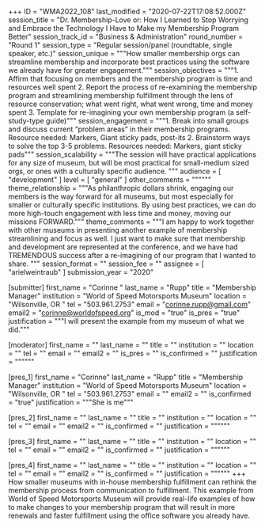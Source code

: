 +++
ID = "WMA2022_108"
last_modified = "2020-07-22T17:08:52.000Z"
session_title = "Dr. Membership-Love or: How I Learned to Stop Worrying and Embrace the Technology I Have to Make my Membership Program Better"
session_track_id = "Business & Administration"
round_number = "Round 1"
session_type = "Regular session/panel (roundtable, single speaker, etc.)"
session_unique = """How smaller membership orgs can streamline membership and incorporate best practices using the software we already have for greater engagement."""
session_objectives = """1.	Affirm that focusing on members and the membership program is time and resources well spent
2.	Report the process of re-examining the membership program and streamlining membership fulfillment through the lens of resource conservation; what went right, what went wrong, time and money spent
3.	Template for re-imagining your own membership program (a self-study-type guide)"""
session_engagement = """1.	Break into small groups and discuss current “problem areas” in their membership programs. Resource needed: Markers, Giant sticky pads, post-its
2.	Brainstorm ways to solve the top 3-5 problems. Resources needed: Markers, giant sticky pads"""
session_scalability = """The session will have practical applications for any size of museum, but will be most practical for small-medium sized orgs, or ones with a culturally specific audience.
"""
audience = [ "development" ]
level = [ "general" ]
other_comments = """"""
theme_relationship = """As philanthropic dollars shrink, engaging our members is the way forward for all museums, but most especially for smaller or culturally specific institutions. By using best practices, we can do more high-touch engagement with less time and money, moving our missions FORWARD."""
theme_comments = """I am happy to work together with other museums in presenting another example of membership streamlining and focus as well. I just want to make sure that membership and development are represented at the conference, and we have had TREMENDOUS success after a re-imagining of our program that I wanted to share.
"""
session_format = ""
session_fee = ""
assignee = [ "arielweintraub" ]
submission_year = "2020"

[submitter]
first_name = "Corinne "
last_name = "Rupp"
title = "Membership Manager"
institution = "World of Speed Motorsports Museum"
location = "Wilsonville, OR "
tel = "503.961.2753"
email = "corinne.rupp@gmail.com"
email2 = "corinne@worldofspeed.org"
is_mod = "true"
is_pres = "true"
justification = """I will present the example from my museum of what we did."""

[moderator]
first_name = ""
last_name = ""
title = ""
institution = ""
location = ""
tel = ""
email = ""
email2 = ""
is_pres = ""
is_confirmed = ""
justification = """"""

[pres_1]
first_name = "Corinne"
last_name = "Rupp"
title = "Membership Manager"
institution = "World of Speed Motorsports Museum"
location = "Wilsonville, OR "
tel = "503.961.2753"
email = ""
email2 = ""
is_confirmed = "true"
justification = """She is me"""

[pres_2]
first_name = ""
last_name = ""
title = ""
institution = ""
location = ""
tel = ""
email = ""
email2 = ""
is_confirmed = ""
justification = """"""

[pres_3]
first_name = ""
last_name = ""
title = ""
institution = ""
location = ""
tel = ""
email = ""
email2 = ""
is_confirmed = ""
justification = """"""

[pres_4]
first_name = ""
last_name = ""
title = ""
institution = ""
location = ""
tel = ""
email = ""
email2 = ""
is_confirmed = ""
justification = """"""
+++
How smaller museums with in-house membership fulfillment can rethink the membership process from communication to fulfillment. This example from World of Speed Motorsports Museum will provide real-life examples of how to make changes to your membership program that will result in more renewals and faster fulfillment using the office software you already have. 
